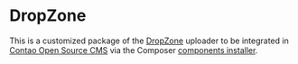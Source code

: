 DropZone
========

This is a customized package of the [DropZone][1] uploader to be integrated in
[Contao Open Source CMS][2] via the Composer [components installer][3].


[1]: http://www.dropzonejs.com
[2]: https://contao.org
[3]: http://robloach.github.io/component-installer/
